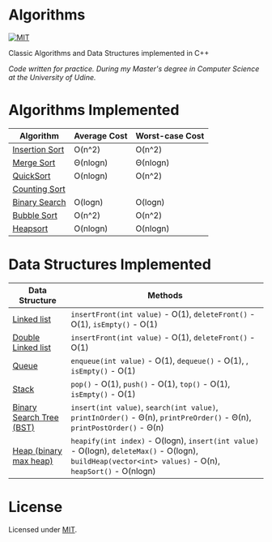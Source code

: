 Algorithms
==========
[![MIT](https://img.shields.io/dub/l/vibe-d.svg)](https://github.com/alexprut/Algorithms/blob/master/LICENSE)

Classic Algorithms and Data Structures implemented in C++

_Code written for practice. During my Master's degree in Computer Science at the University of Udine._

Algorithms Implemented
======================

|Algorithm|Average Cost|Worst-case Cost|
|---|---|---|
|[Insertion Sort](https://github.com/alexprut/Algorithms/blob/master/insertionSort.cpp)|O(n^2)|O(n^2)|
|[Merge Sort](https://github.com/alexprut/Algorithms/blob/master/mergeSort.cpp)|Θ(nlogn)|Θ(nlogn)|
|[QuickSort](https://github.com/alexprut/Algorithms/blob/master/quickSort.cpp)|O(nlogn)|O(n^2)|
|[Counting Sort](https://github.com/alexprut/Algorithms/blob/master/quickSort.cpp)|||
|[Binary Search](https://github.com/alexprut/Algorithms/blob/master/binarySearch.cpp)|O(logn)|O(logn)|
|[Bubble Sort](https://github.com/alexprut/Algorithms/blob/master/bubbleSort.cpp)|O(n^2)|O(n^2)|
|[Heapsort](https://github.com/alexprut/Algorithms/blob/master/binaryMaxHeap.cpp#L133)|O(nlogn)|O(nlogn)|

Data Structures Implemented
===========================
|Data Structure|Methods|
|--------------|-------|
|[Linked list](https://github.com/alexprut/Algorithms/blob/master/linkedList.cpp)|```insertFront(int value)``` - O(1), ```deleteFront()``` - O(1), ```isEmpty()``` - O(1)|
|[Double Linked list](https://github.com/alexprut/Algorithms/blob/master/doubleLinkedList.cpp)|```insertFront(int value)``` - O(1), ```deleteFront()``` - O(1)|
|[Queue](https://github.com/alexprut/Algorithms/blob/master/queue.cpp)|```enqueue(int value)``` - O(1), ```dequeue()``` - O(1), , ```isEmpty()``` - O(1)|
|[Stack](https://github.com/alexprut/Algorithms/blob/master/stack.cpp)|```pop()``` - O(1), ```push()``` - O(1), ```top()``` - O(1), ```isEmpty()``` - O(1)|
|[Binary Search Tree (BST)](https://github.com/alexprut/Algorithms/blob/master/binarySearchTree.cpp)|```insert(int value)```, ```search(int value)```, ```printInOrder()``` - Θ(n), ```printPreOrder()``` - Θ(n), ```printPostOrder()``` - Θ(n)|
|[Heap (binary max heap)](https://github.com/alexprut/Algorithms/blob/master/binaryMaxHeap.cpp)|```heapify(int index)``` - O(logn), ```insert(int value)``` - O(logn), ```deleteMax()``` - O(logn), ```buildHeap(vector<int> values)``` - O(n), ```heapSort()``` - O(nlogn)|

License
=======
Licensed under [MIT](https://github.com/alexprut/Algorithms/blob/master/LICENSE).
